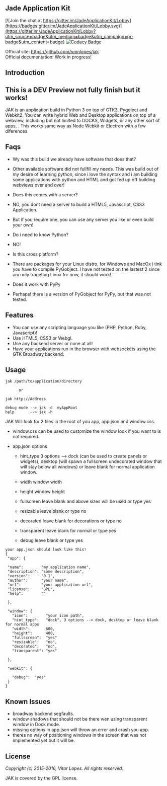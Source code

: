 ## Jade Application Kit

[![Join the chat at https://gitter.im/JadeApplicationKit/Lobby](https://badges.gitter.im/JadeApplicationKit/Lobby.svg)](https://gitter.im/JadeApplicationKit/Lobby?utm_source=badge&utm_medium=badge&utm_campaign=pr-badge&utm_content=badge)
[![Codacy Badge](https://api.codacy.com/project/badge/Grade/c79991176d484d50960a36007749b6a6)](https://www.codacy.com/app/vmnlop/Jade-Application-Kit?utm_source=github.com&amp;utm_medium=referral&amp;utm_content=vmnlopes/Jade-Application-Kit&amp;utm_campaign=Badge_Grade)

Official site: https://github.com/vmnlopes/jak  
Official documentation: Work in progress!

## Introduction

## This is a DEV Preview not fully finish but it works!

 JAK is an application build in Python 3 on top of GTK3, Pygoject and Webkit2. You can write hybrid Web and Desktop applications on top of a webview, including but not limited to DOCKS, Widgets, or any other sort of apps, .
 This works same way as Node Webkit or Electron with a few diferences.
 
## Faqs
 
 * Wy was this build we already have software that does that?
 
  * Other available software did not fullfill my needs. This was build out of my desire of learning python, since i love the syntax and i am building some applications with python and HTML and got fed up off building webviews over and over!
  
 * Does this comes with a server?
  
  * NO, you dont need a server to build a HTML5, Javascript, CSS3 Application.
  * But if you require one, you can use any server you like or even build your own!
  
 * Do i need to know Python?
  
  * NO!
 
 * Is this cross platform?
 
  * There are packages for your Linux distro, for Windows and MacOx i tink you have to compile PyGobject. I have not tested on the lastest 2 since am only trageting Linux for now, it should work!

 * Does it work with PyPy
 
  * Perhaps! there is a version of PyGobject for PyPy, but that was not tested.
  
## Features
 * You can use any scripting language you like (PHP, Python, Ruby, Javascript)!
 * Use HTML5, CSS3 or Webgl.
 * Use any backend server or none at all!
 * Have your applications run in the browser with websockets using the GTK Broadway backend.
 
## Usage
```
jak /path/to/application/directory
```
          or
```
jak http://Address
```
```
debug mode --> jak -d  myAppRoot
help       --> jak -h
```
JAK Will look for 2 files in the root of you app, app.json and window.css.
 * window.css can be used to customize the window look if you want to is not required.
 
 * app.json options
   
    * hint_type   3 options --> dock (can be used to create panels or widgets), desktop (will spawn a fullscreen undecorated window that will stay below all windows) or leave blank for normal application window.
    
    * width       window width
    * height      window height
    * fullscreen  leave blank and above sizes will be used or type yes
    * resizable   leave blank or type no
    * decorated   leave blank for decorations or type no
    * transparent leave blank for normal or type yes  
    * debug       leave blank or type yes
 
 ```
 your app.json should look like this!
 {
  "app": {
  
  "name":        "my application name",
  "description": "some description",
  "version":     "0.1",
  "author":      "your name",
  "url":         "your application url",
  "license":     "GPL",
  "help":        ""
  
  },
  
  "window": {
    "icon":        "your icon path",
    "hint_type":   "dock", 3 options --> dock, desktop or leave blank for normal apps
    "width":       600,
    "height":      400,
    "fullscreen":  "yes"
    "resizable":   "no",  
    "decorated":   "no",  
    "transparent": "yes"  
    
  },
  
  "webkit": {
  
    "debug":  "yes"   
  }
}
```

## Known Issues
 * broadway backend segfaults.
 * window shadows that should not be there wen using transparent window in Dock mode.
 * missing options in app.json will throw an error and crash you app.
 * theres no way of positioning windows in the screen that was not implemented yet but it will be.

## License

*Copyright (c) 2015-2016, Vitor Lopes. All rights reserved.*

JAK is covered by the GPL license.
